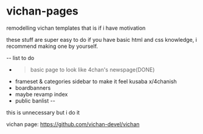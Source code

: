 # vichan-pages
remodelling vichan templates that is if i have motivation

these stuff are super easy to do if you have basic html and css knowledge, i recommend making one by yourself.

-- list to do
- >basic page to look like 4chan's newspage(DONE)
- frameset & categories sidebar to make it feel kusaba x/4chanish
- boardbanners
- maybe revamp index
- public banlist
--

this is unnecessary but i do it

vichan page: https://github.com/vichan-devel/vichan
